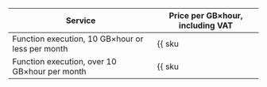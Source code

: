 | Service | Price per GB×hour, including VAT |
| --- | --- |
| Function execution, 10 GB×hour or less per month | {{ sku|KZT|serverless.functions.compute.v1|string }} |
| Function execution, over 10 GB×hour per month | {{ sku|KZT|serverless.functions.compute.v1|pricingRate.10|string }} |
